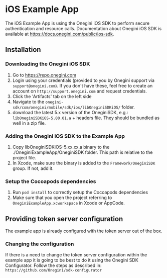 # iOS Example App

The iOS Example App is using the Onegini iOS SDK to perform secure authentication and resource calls. Documentation about Onegini iOS SDK is available at https://docs.onegini.com/public/ios-sdk.

## Installation

### Downloading the Onegini iOS SDK
1. Go to https://repo.onegini.com
2. Login using your credentials (provided to you by Onegini support via `support@onegini.com`). If you don't have these, feel free to create an account on `http://support.onegini.com` and request credentials. 
3. Click the 'Artifacts' tab on the left side 
4. Navigate to the `onegini-sdk/com/onegini/mobile/sdk/ios/libOneginiSDKiOS/` folder. 
5. download the latest 5.x version of the OneginiSDK, e.g.: `libOneginiSDKiOS-5.00.01.a` + headers file. They should be bundled as well in a zip file. 

### Adding the Onegini iOS SDK to the Example App
1. Copy libOneginiSDKiOS-5.xx.xx.a binary to the ./OneginiExampleApp/OneginiSDK folder. This path is relative to the project file.
2. In Xcode, make sure the binary is added to the `Framework/OneginiSDK` group. If not, add it.

### Setup the Cocoapods dependencies
1. Run `pod install` to correctly setup the Cocoapods dependencies
2. Make sure that you open the project referring to `OneginiExampleApp.xcworkspace` in Xcode or AppCode.

## Providing token server configuration
The example app is already configured with the token server out of the box. 

### Changing the configuration
If there is a need to change the token server configuration within the example app it is going to be best to do it using the Onegini SDK Configurator. Follow the steps as described in: `https://github.com/Onegini/sdk-configurator`

